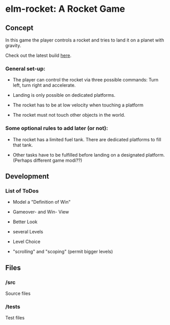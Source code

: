 # elm-rocket: A Rocket Game

## Concept

In this game the player controls a rocket and tries to land it on a planet with gravity.

Check out the latest build [here](https://chemmi.github.io/elm-rocket/).

### General set-up:

* The player can control the rocket via three possible commands: Turn left, turn right and accelerate.

* Landing is only possible on dedicated platforms.

* The rocket has to be at low velocity when touching a platform

* The rocket must not touch other objects in the world.

### Some optional rules to add later (or not):

* The rocket has a limited fuel tank. There are dedicated platforms to fill that tank.

* Other tasks have to be fulfilled before landing on a designated platform. (Perhaps different game modi??)

## Development

### List of ToDos

* Model a "Definition of Win"

* Gameover- and Win- View

* Better Look

* several Levels

* Level Choice

* "scrolling" and "scoping" (permit bigger levels)

## Files

### /src

Source files

### /tests

Test files
